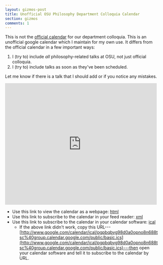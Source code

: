 ```yaml
---
layout: gizmos-post
title: Unofficial OSU Philosophy Department Colloquia Calendar
section: gizmos
comments: 1
---
```


This is not the [official calendar](http://philosophy.osu.edu/news/colloquia/default.cfm) for our department colloquia. This is an unofficial google calendar which I maintain for my own use. It differs from the official calendar in a few important ways:

1. I (try to) include *all* philosophy-related talks at OSU, not just official colloquia.
2. I (try to) include talks as soon as they've been scheduled.

Let me know if there is a talk that I should add or if you notice any mistakes.

<iframe src="http://www.google.com/calendar/embed?showDate=0&amp;showCalendars=0&amp;mode=AGENDA&amp;height=400&amp;wkst=1&amp;bgcolor=%23FFFFFF&amp;src=pgpbqbvg98d0a0opno8n688tsc%40group.calendar.google.com&amp;color=%235A6986&amp;ctz=America%2FNew_York" style=" border-width:0; margin-left: auto; margin-right: auto" width="500" height="400" frameborder="0" scrolling="no"></iframe>

+   Use this link to view the calendar as a webpage: [html](http://www.google.com/calendar/embed?src=pgpbqbvg98d0a0opno8n688tsc%40group.calendar.google.com&ctz=America/New_York)
+   Use this link to subscribe to the calendar in your feed reader: [xml](http://www.google.com/calendar/feeds/pgpbqbvg98d0a0opno8n688tsc%40group.calendar.google.com/public/basic)
+   Use this link to subscribe to the calendar in your calendar software: [ical](webcal://www.google.com/calendar/ical/pgpbqbvg98d0a0opno8n688tsc%40group.calendar.google.com/public/basic.ics)
    +   If the above link didn't work, copy this URL---[http://www.google.com/calendar/ical/pgpbqbvg98d0a0opno8n688tsc%40group.calendar.google.com/public/basic.ics](http://www.google.com/calendar/ical/pgpbqbvg98d0a0opno8n688tsc%40group.calendar.google.com/public/basic.ics)---then open your calendar software and tell it to subscribe to the calendar by URL.

